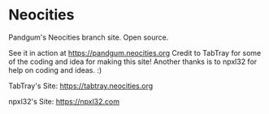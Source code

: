 # Neocities
Pandgum's Neocities branch site. Open source.

See it in action at https://pandgum.neocities.org
Credit to TabTray for some of the coding and idea for making this site! Another thanks is to npxl32 for help on coding and ideas. :)

TabTray's Site: https://tabtray.neocities.org

npxl32's Site: https://npxl32.com
